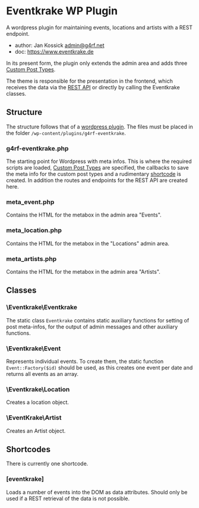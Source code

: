 # Eventkrake WP Plugin
A wordpress plugin for maintaining events, locations and artists with a REST
endpoint.

* author: Jan Kossick <admin@g4rf.net>
* doc: https://www.eventkrake.de

In its present form, the plugin only extends the admin area and adds three
[Custom Post Types](https://codex.wordpress.org/Post_Types).

The theme is responsible for the presentation in the frontend, which receives 
the data via the [REST API](http://www.eventkrake.de/api/) or directly by 
calling the Eventkrake classes.


## Structure
The structure follows that of a [wordpress plugin](https://codex.wordpress.org/Writing_a_Plugin).
The files must be placed in the folder `/wp-content/plugins/g4rf-eventkrake`.

### g4rf-eventkrake.php
The starting point for Wordpress with meta infos. This is where the required 
scripts are loaded, [Custom Post Types](https://codex.wordpress.org/Post_Types) 
are specified, the callbacks to save the meta info for the custom post types and 
a rudimentary [shortcode](https://codex.wordpress.org/Shortcode_API) is created. 
In addition the routes and endpoints for the REST API are created here.

### meta_event.php
Contains the HTML for the metabox in the admin area "Events".

### meta_location.php
Contains the HTML for the metabox in the "Locations" admin area.

### meta_artists.php
Contains the HTML for the metabox in the admin area "Artists".


## Classes

### \Eventkrake\Eventkrake
The static class `Eventkrake` contains static auxiliary functions for setting 
of post meta-infos, for the output of admin messages and other auxiliary 
functions.

### \Eventkrake\Event

Represents individual events. To create them, the static function
`Event::Factory($id)` should be used, as this creates one event per date and 
returns all events as an array.

### \Eventkrake\Location

Creates a location object.

### \EventKrake\Artist

Creates an Artist object.


## Shortcodes
There is currently one shortcode.

### [eventkrake]
Loads a number of events into the DOM as data attributes. Should only be used 
if a REST retrieval of the data is not possible.
